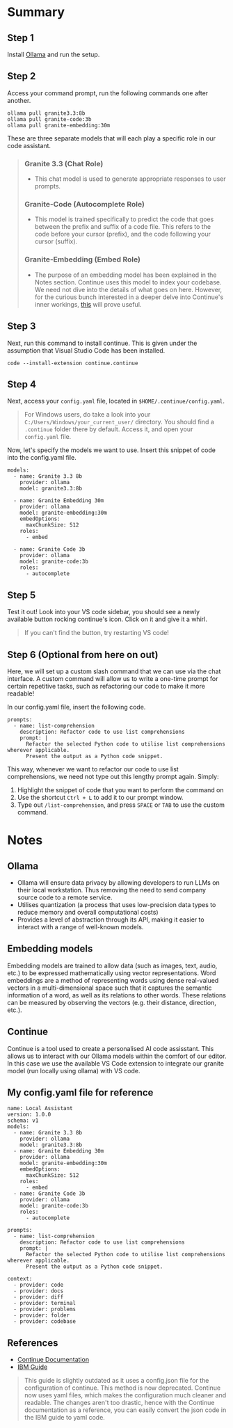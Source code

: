 # Summary
## Step 1
Install [Ollama](https://ollama.com/download) and run the setup.
## Step 2
Access your command prompt, run the following commands one after another.
```
ollama pull granite3.3:8b
ollama pull granite-code:3b
ollama pull granite-embedding:30m
```

These are three separate models that will each play a specific role in our code assistant.
> ### Granite 3.3 (Chat Role)  
> * This chat model is used to generate appropriate responses to user prompts.
> ### Granite-Code (Autocomplete Role)
> * This model is trained specifically to predict the code that goes between the prefix and suffix of a code file. This refers to the code before your cursor (prefix), and the code following your cursor (suffix).
> ### Granite-Embedding (Embed Role)
> * The purpose of an embedding model has been explained in the Notes section. Continue uses this model to index your codebase. We need not dive into the details of what goes on here. However, for the curious bunch interested in a deeper delve into Continue's inner workings, [this](https://docs.continue.dev/customize/deep-dives/codebase) will prove useful.

## Step 3
Next, run this command to install continue. This is given under the assumption that Visual Studio Code has been installed.
```
code --install-extension continue.continue
```

## Step 4
Next, access your `config.yaml` file, located in `$HOME/.continue/config.yaml`.
> For Windows users, do take a look into your `C:/Users/Windows/your_current_user/` directory. You should find a `.continue` folder there by default. Access it, and open your `config.yaml` file.

Now, let's specify the models we want to use. Insert this snippet of code into the config.yaml file.
```
models:
  - name: Granite 3.3 8b
    provider: ollama
    model: granite3.3:8b

  - name: Granite Embedding 30m
    provider: ollama
    model: granite-embedding:30m
    embedOptions:
      maxChunkSize: 512
    roles:
      - embed

  - name: Granite Code 3b
    provider: ollama
    model: granite-code:3b
    roles:
      - autocomplete
```

## Step 5
Test it out! Look into your VS code sidebar, you should see a newly available button rocking continue's icon. Click on it and give it a whirl.
> If you can't find the button, try restarting VS code!

## Step 6 (Optional from here on out)
Here, we will set up a custom slash command that we can use via the chat interface. A custom command will allow us to write a one-time prompt for certain repetitive tasks, such as refactoring our code to make it more readable!

In our config.yaml file, insert the following code.
```
prompts:
  - name: list-comprehension
    description: Refactor code to use list comprehensions
    prompt: |
      Refactor the selected Python code to utilise list comprehensions wherever applicable.
      Present the output as a Python code snippet.
```
This way, whenever we want to refactor our code to use list comprehensions, we need not type out this lengthy prompt again.
Simply:
1. Highlight the snippet of code that you want to perform the command on
2. Use the shortcut `Ctrl + L` to add it to our prompt window.
3. Type out `/list-comprehension`, and press `SPACE` or `TAB` to use the custom command.


# Notes
## Ollama
- Ollama will ensure data privacy by allowing developers to run LLMs on their local workstation. Thus removing the need to send company source code to a remote service.
- Utilises quantization (a process that uses low-precision data types to reduce memory and overall computational costs)
- Provides a level of abstraction through its API, making it easier to interact with a range of well-known models.

## Embedding models
Embedding models are trained to allow data (such as images, text, audio, etc.) to be expressed mathematically using vector representations. Word embeddings are a method of representing words using dense real-valued vectors in a multi-dimensional space such that it captures the semantic information of a word, as well as its relations to other words. These relations can be measured by observing the vectors (e.g. their distance, direction, etc.).

## Continue
Continue is a tool used to create a personalised AI code assisstant. This allows us to interact with our Ollama models within the comfort of our editor. In this case we use the available VS Code extension to integrate our granite model (run locally using ollama) with VS code.

## My config.yaml file for reference
```
name: Local Assistant
version: 1.0.0
schema: v1
models:
  - name: Granite 3.3 8b
    provider: ollama
    model: granite3.3:8b
  - name: Granite Embedding 30m
    provider: ollama
    model: granite-embedding:30m
    embedOptions:
      maxChunkSize: 512
    roles:
      - embed
  - name: Granite Code 3b
    provider: ollama
    model: granite-code:3b
    roles:
      - autocomplete

prompts:
  - name: list-comprehension
    description: Refactor code to use list comprehensions
    prompt: |
      Refactor the selected Python code to utilise list comprehensions wherever applicable.
      Present the output as a Python code snippet.

context:
  - provider: code
  - provider: docs
  - provider: diff
  - provider: terminal
  - provider: problems
  - provider: folder
  - provider: codebase
```

## References
* [Continue Documentation](https://docs.continue.dev/reference)
* [IBM Guide](https://developer.ibm.com/tutorials/awb-local-ai-copilot-ibm-granite-code-ollama-continue/)
> This guide is slightly outdated as it uses a config.json file for the configuration of continue. This method is now deprecated. Continue now uses yaml files, which makes the configuration much cleaner and readable. The changes aren't too drastic, hence with the Continue documentation as a reference, you can easily convert the json code in the IBM guide to yaml code. 
